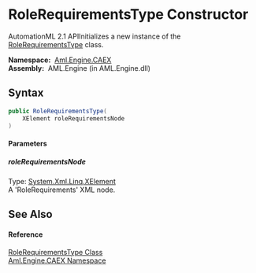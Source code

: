 RoleRequirementsType Constructor
================================
AutomationML 2.1 APIInitializes a new instance of the [RoleRequirementsType][1] class.

  **Namespace:**  [Aml.Engine.CAEX][2]  
  **Assembly:**  AML.Engine (in AML.Engine.dll)

Syntax
------

```csharp
public RoleRequirementsType(
	XElement roleRequirementsNode
)
```

#### Parameters

##### *roleRequirementsNode*
Type: [System.Xml.Linq.XElement][3]  
A 'RoleRequirements' XML node.


See Also
--------

#### Reference
[RoleRequirementsType Class][1]  
[Aml.Engine.CAEX Namespace][2]  

[1]: README.md
[2]: ../README.md
[3]: https://docs.microsoft.com/dotnet/api/system.xml.linq.xelement
[4]: https://www.automationml.org
[5]: ../../icons/logoShade.png